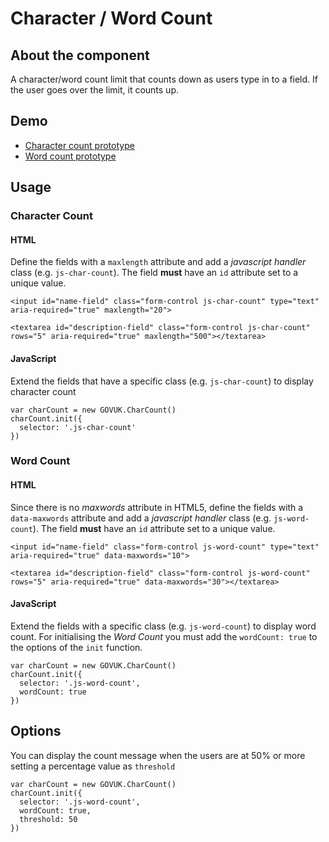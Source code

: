# Character / Word Count

## About the component

A character/word count limit that counts down as users type in to a field. If the user goes over the limit, it counts up.

## Demo

- [Character count prototype](https://govuk-charcount-prototype.herokuapp.com/components/char-count)
- [Word count prototype](https://govuk-charcount-prototype.herokuapp.com/components/word-count)


## Usage
### Character Count
#### HTML
Define the fields with a ``maxlength`` attribute and add a *javascript handler* class (e.g. ``js-char-count``). The field **must** have an ``id`` attribute set to a unique value.

```
<input id="name-field" class="form-control js-char-count" type="text" aria-required="true" maxlength="20">
```

```
<textarea id="description-field" class="form-control js-char-count" rows="5" aria-required="true" maxlength="500"></textarea>
```

#### JavaScript
Extend the fields that have a specific class (e.g. ``js-char-count``) to display character count
```
var charCount = new GOVUK.CharCount()
charCount.init({
  selector: '.js-char-count'
})
```

### Word Count
#### HTML
Since there is no *maxwords* attribute in HTML5, define the fields with a ``data-maxwords`` attribute and add a *javascript handler* class (e.g. ``js-word-count``). The field **must** have an ``id`` attribute set to a unique value.

```
<input id="name-field" class="form-control js-word-count" type="text" aria-required="true" data-maxwords="10">
```

```
<textarea id="description-field" class="form-control js-word-count" rows="5" aria-required="true" data-maxwords="30"></textarea>
```

#### JavaScript
Extend the fields with a specific class (e.g. ``js-word-count``) to display word count. For initialising the *Word Count* you must add the ``wordCount: true`` to the options of the ``init`` function.
```
var charCount = new GOVUK.CharCount()
charCount.init({
  selector: '.js-word-count',
  wordCount: true
})
```

## Options
You can display the count message when the users are at 50% or more setting a percentage value as ``threshold``
```
var charCount = new GOVUK.CharCount()
charCount.init({
  selector: '.js-word-count',
  wordCount: true,
  threshold: 50
})
```
